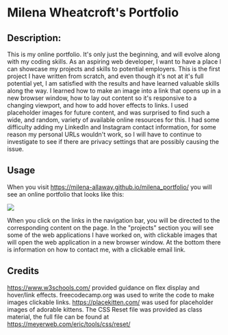 # Milena Wheatcroft's Portfolio

## Description:
This is my online portfolio. It's only just the beginning, and will evolve along with my coding skills.  As an aspiring web developer, I want to have a place I can showcase my projects and skills to potential employers. This is the first project I have written from scratch, and even though it's not at it's full potential yet, I am satisfied with the results and have learned valuable skills along the way. I learned how to make an image into a link that opens up in a new browser window, how to lay out content so it's responsive to a changing viewport, and how to add hover effects to links. I used placeholder images for future content, and was surprised to find such a wide, and random, variety of available online resources for this. I had some difficulty adding my LinkedIn and Instagram contact information, for some reason my personal URLs wouldn't work, so I will have to continue to investigate to see if there are privacy settings that are possibly causing the issue.

## Usage
When you visit https://milena-allaway.github.io/milena_portfolio/ you will see an online portfolio that looks like this:

<img src="C:\Users\milen\projects\portfolio_project\milena_portfolio\assets\images\portfolio_screenshot.png">

When you click on the links in the navigation bar, you will be directed to the corresponding content on the page. In the "projects" section you will see some of the web applications I have worked on, with clickable images that will open the web application in a new browser window. At the bottom there is information on how to contact me, with a clickable email link.

## Credits
https://www.w3schools.com/ provided guidance on flex display and hover/link effects.
freecodecamp.org was used to write the code to make images clickable links.
https://placekitten.com/ was used for placeholder images of adorable kittens.
The CSS Reset file was provided as class material, the full file can be found at https://meyerweb.com/eric/tools/css/reset/
